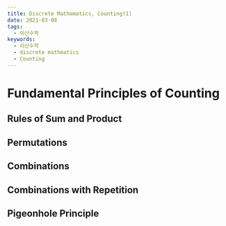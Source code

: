 ```yaml
---
title: Discrete Mathematics, Counting(1)
date: 2021-03-08
tags:
  - 이산수학
keywords:
  - 이산수학
  - discrete mathmatics
  - Counting
---
```


# Fundamental Principles of Counting

## Rules of Sum and Product

## Permutations

## Combinations

## Combinations with Repetition

## Pigeonhole Principle


